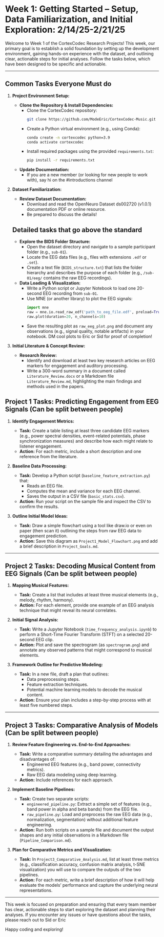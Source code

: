 # Week 1: Getting Started – Setup, Data Familiarization, and Initial Exploration: 2/14/25-2/21/25

Welcome to Week 1 of the CortexCodec Research Projects! This week, our primary goal is to establish a solid foundation by setting up the development environment, gaining hands-on experience with the dataset, and outlining clear, actionable steps for initial analyses. Follow the tasks below, which have been designed to be specific and actionable.

---

## Common Tasks Everyone Must do

1. **Project Environment Setup:**
   - **Clone the Repository & Install Dependencies:**
     - Clone the CortexCodec repository:  
       ```bash
       git clone https://github.com/ModeEric/CortexCodec-Music.git
       ```
     - Create a Python virtual environment (e.g., using Conda):
       ```bash
       conda create -n cortexcodec python=3.9
       conda activate cortexcodec
       ```
     - Install required packages using the provided `requirements.txt`:
       ```bash
       pip install -r requirements.txt
       ```
   - **Update Documentation:**
     - If you are a new member (or looking for new people to work with), say hi on the #introductions channel


2. **Dataset Familiarization:**
   - **Review Dataset Documentation:**
     - Download and read the OpenNeuro Dataset ds002720 (v1.0.1) documentation PDF or online resource.
     - Be prepared to discuss the details!
    
   ## Detailed tasks that go above the standard

   - **Explore the BIDS Folder Structure:**
     - Open the dataset directory and navigate to a sample participant folder (e.g., `sub-01`).
     - Locate the EEG data files (e.g., files with extensions `.edf` or `.set`).
     - Create a text file (`BIDS_structure.txt`) that lists the folder hierarchy and describes the purpose of each folder (e.g., `/sub-01/eeg/` contains the raw EEG recordings).
   - **Data Loading & Visualization:**
     - Write a Python script or Jupyter Notebook to load one 20-second EEG recording from `sub-01`.
     - Use MNE (or another library) to plot the EEG signals:
       ```python
       import mne
       raw = mne.io.read_raw_edf('path_to_eeg_file.edf', preload=True)
       raw.plot(duration=20, n_channels=10)
       ```
     - Save the resulting plot as `raw_eeg_plot.png` and document any observations (e.g., signal quality, notable artifacts) in your notebook. DM cool plots to Eric or Sid for proof of completion!

3. **Initial Literature & Concept Review:**
   - **Research Review:**
     - Identify and download at least two key research articles on EEG markers for engagement and auditory processing.
     - Write a 300-word summary in a document called `Literature_Review.docx` or a Markdown file `Literature_Review.md`, highlighting the main findings and methods used in the papers.
   



## Project 1 Tasks: Predicting Engagement from EEG Signals (Can be split between people)

1. **Identify Engagement Metrics:**
   - **Task:** Create a table listing at least three candidate EEG markers (e.g., power spectral densities, event-related potentials, phase synchronization measures) and describe how each might relate to listener engagement.
   - **Action:** For each metric, include a short description and one reference from the literature.

2. **Baseline Data Processing:**
   - **Task:** Develop a Python script (`baseline_feature_extraction.py`) that:
     - Reads an EEG file.
     - Computes the mean and variance for each EEG channel.
     - Saves the output in a CSV file (`basic_stats.csv`).
   - **Action:** Run your script on the sample file and inspect the CSV to confirm the results.

3. **Outline Initial Model Ideas:**
   - **Task:** Draw a simple flowchart using a tool like draw.io or even on paper (then scan it) outlining the steps from raw EEG data to engagement prediction.
   - **Action:** Save this diagram as `Project1_Model_Flowchart.png` and add a brief description in `Project_Goals.md`.

---

## Project 2 Tasks: Decoding Musical Content from EEG Signals (Can be split between people)

1. **Mapping Musical Features:**
   - **Task:** Create a list that includes at least three musical elements (e.g., melody, rhythm, harmony).
   - **Action:** For each element, provide one example of an EEG analysis technique that might reveal its neural correlates.

2. **Initial Signal Analysis:**
   - **Task:** Write a Jupyter Notebook (`time_frequency_analysis.ipynb`) to perform a Short-Time Fourier Transform (STFT) on a selected 20-second EEG clip.
   - **Action:** Plot and save the spectrogram (as `spectrogram.png`) and annotate any observed patterns that might correspond to musical elements.

3. **Framework Outline for Predictive Modeling:**
   - **Task:** In a new file, draft a plan that outlines:
     - Data preprocessing steps.
     - Feature extraction techniques.
     - Potential machine learning models to decode the musical content.
   - **Action:** Ensure your plan includes a step-by-step process with at least five numbered steps.

---

## Project 3 Tasks: Comparative Analysis of Models (Can be split between people)

1. **Review Feature Engineering vs. End-to-End Approaches:**
   - **Task:** Write a comparative summary detailing the advantages and disadvantages of:
     - Engineered EEG features (e.g., band power, connectivity metrics).
     - Raw EEG data modeling using deep learning.
   - **Action:** Include references for each approach.

2. **Implement Baseline Pipelines:**
   - **Task:** Create two separate scripts:
     - `engineered_pipeline.py`: Extract a simple set of features (e.g., band power in alpha and beta bands) from the EEG file.
     - `raw_pipeline.py`: Load and preprocess the raw EEG data (e.g., normalization, segmentation) without additional feature engineering.
   - **Action:** Run both scripts on a sample file and document the output shapes and any initial observations in a Markdown file (`Pipeline_Comparison.md`).

3. **Plan for Comparative Metrics and Visualization:**
   - **Task:** In `Project3_Comparative_Analysis.md`, list at least three metrics (e.g., classification accuracy, confusion matrix analysis, t-SNE visualization) you will use to compare the outputs of the two pipelines.
   - **Action:** For each metric, write a brief description of how it will help evaluate the models’ performance and capture the underlying neural representations.

---

This week is focused on preparation and ensuring that every team member has clear, actionable steps to start exploring the dataset and planning their analyses. If you encounter any issues or have questions about the tasks, please reach out to Sid or Eric

Happy coding and exploring!
